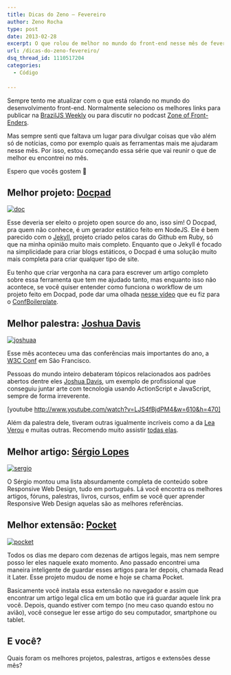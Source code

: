 ```yaml
---
title: Dicas do Zeno – Fevereiro
author: Zeno Rocha
type: post
date: 2013-02-28
excerpt: O que rolou de melhor no mundo do front-end nesse mês de fevereiro.
url: /dicas-do-zeno-fevereiro/
dsq_thread_id: 1110517204
categories:
  - Código

---
```

Sempre tento me atualizar com o que está rolando no mundo do desenvolvimento front-end. Normalmente seleciono os melhores links para publicar na [BrazilJS Weekly][1] ou para discutir no podcast [Zone of Front-Enders][2].

Mas sempre senti que faltava um lugar para divulgar coisas que vão além só de notícias, como por exemplo quais as ferramentas mais me ajudaram nesse mês. Por isso, estou começando essa série que vai reunir o que de melhor eu encontrei no mês.

Espero que vocês gostem 🙂

## Melhor projeto: [Docpad][3]

[<img src="https://raw.githubusercontent.com/diegoeis/tableless-static-images/master/2013/02/doc.jpg" alt="doc" width="610" height="156" class="aligncenter size-full wp-image-11841" srcset="uploads/2013/02/doc.jpg 610w, uploads/2013/02/doc-329x84.jpg 329w, uploads/2013/02/doc-588x150.jpg 588w" sizes="(max-width: 610px) 100vw, 610px" />][3]

Esse deveria ser eleito o projeto open source do ano, isso sim! O Docpad, pra quem não conhece, é um gerador estático feito em NodeJS. Ele é bem parecido com o [Jekyll][4], projeto criado pelos caras do Github em Ruby, só que na minha opinião muito mais completo. Enquanto que o Jekyll é focado na simplicidade para criar blogs estáticos, o Docpad é uma solução muito mais completa para criar qualquer tipo de site.

Eu tenho que criar vergonha na cara para escrever um artigo completo sobre essa ferramenta que tem me ajudado tanto, mas enquanto isso não acontece, se você quiser entender como funciona o workflow de um projeto feito em Docpad, pode dar uma olhada [nesse vídeo][5] que eu fiz para o [ConfBoilerplate][6].

## Melhor palestra: [Joshua Davis][7]

[<img src="https://raw.githubusercontent.com/diegoeis/tableless-static-images/master/2013/02/joshuaa.jpg" alt="joshuaa" width="610" height="336" class="aligncenter size-full wp-image-11845" srcset="uploads/2013/02/joshuaa.jpg 610w, uploads/2013/02/joshuaa-305x168.jpg 305w, uploads/2013/02/joshuaa-562x310.jpg 562w" sizes="(max-width: 610px) 100vw, 610px" />][7]

Esse mês aconteceu uma das conferências mais importantes do ano, a [W3C Conf][8] em São Francisco.

Pessoas do mundo inteiro debateram tópicos relacionados aos padrões abertos dentre eles [Joshua Davis][9], um exemplo de profissional que conseguiu juntar arte com tecnologia usando ActionScript e JavaScript, sempre de forma irreverente.

[youtube http://www.youtube.com/watch?v=LJS4fBjdPM4&w=610&h=470]

Além da palestra dele, tiveram outras igualmente incríveis como a da [Lea Verou][10] e muitas outras. Recomendo muito assistir [todas elas][11].

## Melhor artigo: [Sérgio Lopes][12]

[<img src="https://raw.githubusercontent.com/diegoeis/tableless-static-images/master/2013/02/sergio.jpg" alt="sergio" width="610" height="118" class="aligncenter size-full wp-image-11861" srcset="uploads/2013/02/sergio.jpg 610w, uploads/2013/02/sergio-329x63.jpg 329w, uploads/2013/02/sergio-588x113.jpg 588w" sizes="(max-width: 610px) 100vw, 610px" />][12]

O Sérgio montou uma lista absurdamente completa de conteúdo sobre Responsive Web Design, tudo em português. Lá você encontra os melhores artigos, fóruns, palestras, livros, cursos, enfim se você quer aprender Responsive Web Design aquelas são as melhores referências.

## Melhor extensão: [Pocket][13]

[<img src="https://raw.githubusercontent.com/diegoeis/tableless-static-images/master/2013/02/pocket.jpg" alt="pocket" width="610" height="361" class="aligncenter size-full wp-image-11847" srcset="uploads/2013/02/pocket.jpg 610w, uploads/2013/02/pocket-283x168.jpg 283w, uploads/2013/02/pocket-523x310.jpg 523w" sizes="(max-width: 610px) 100vw, 610px" />][13]

Todos os dias me deparo com dezenas de artigos legais, mas nem sempre posso ler eles naquele exato momento. Ano passado encontrei uma maneira inteligente de guardar esses artigos para ler depois, chamada Read it Later. Esse projeto mudou de nome e hoje se chama Pocket.

Basicamente você instala essa extensão no navegador e assim que encontrar um artigo legal clica em um botão que irá guardar aquele link pra você. Depois, quando estiver com tempo (no meu caso quando estou no avião), você consegue ler esse artigo do seu computador, smartphone ou tablet.

## E você?

Quais foram os melhores projetos, palestras, artigos e extensões desse mês?

 [1]: http://braziljs.org
 [2]: http://zofe.com.br
 [3]: http://docpad.org
 [4]: https://github.com/mojombo/jekyll
 [5]: http://www.youtube.com/watch?v=EI99oZI3nKY
 [6]: http://github.com/braziljs/conf-boilerplate
 [7]: http://www.youtube.com/watch?v=LJS4fBjdPM4
 [8]: http://w3.org/conf/
 [9]: https://twitter.com/joshuadavis
 [10]: http://www.youtube.com/watch?v=3ikye7Qc7Ak
 [11]: http://www.youtube.com/user/W3Conf?feature=watch
 [12]: http://sergiolopes.org/diretorio-design-responsivo/
 [13]: http://getpocket.com/